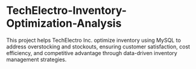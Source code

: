 # TechElectro-Inventory-Optimization-Analysis
This project helps TechElectro Inc. optimize inventory using MySQL to address overstocking and stockouts, ensuring customer satisfaction, cost efficiency, and competitive advantage through data-driven inventory management strategies.

